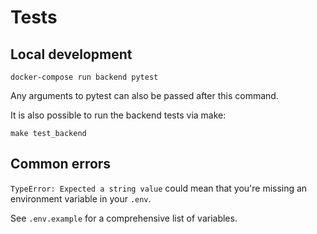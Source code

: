 # Tests

## Local development

```shell
docker-compose run backend pytest
```

Any arguments to pytest can also be passed after this command.

It is also possible to run the backend tests via make:

```shell
make test_backend
```

## Common errors

`TypeError: Expected a string value` could mean that you're missing an
environment variable in your `.env`.

See `.env.example` for a comprehensive list of variables.
